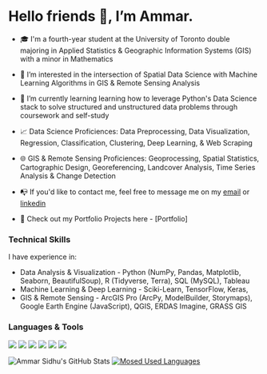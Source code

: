# Hello friends 👋, I’m Ammar.

- :mortar_board: I'm a fourth-year student at the University of Toronto double majoring in Applied Statistics & Geographic Information Systems (GIS) with a minor in Mathematics

- 👀 I’m interested in the intersection of Spatial Data Science with Machine Learning Algorithms in GIS & Remote Sensing Analysis

- 🌱 I’m currently learning learning how to leverage Python's Data Science stack to solve structured and unstructured data problems through coursework and self-study

- :chart_with_upwards_trend: Data Science Proficiences: Data Preprocessing, Data Visualization, Regression, Classification, Clustering, Deep Learning, & Web Scraping 

- :globe_with_meridians: GIS & Remote Sensing Proficiences: Geoprocessing, Spatial Statistics, Cartographic Design, Georeferencing, Landcover Analysis, Time Series Analysis & Change Detection

- :mailbox_with_no_mail: If you'd like to contact me, feel free to message me on my [email](ammarsidhu@outlook.com) or [linkedin](www.linkedin.com/in/ammar-sidhu)

- :file_folder: Check out my Portfolio Projects here - [Portfolio]

### Technical Skills
I have experience in: 
- Data Analysis & Visualization - Python (NumPy, Pandas, Matplotlib, Seaborn, BeautifulSoup), R (Tidyverse, Terra), SQL (MySQL), Tableau
- Machine Learning & Deep Learning - Sciki-Learn, TensorFlow, Keras, 
- GIS & Remote Sensing - ArcGIS Pro (ArcPy, ModelBuilder, Storymaps), Google Earth Engine (JavaScript), QGIS, ERDAS Imagine, GRASS GIS

### Languages & Tools
<img src="https://img.shields.io/badge/python-%233776AB.svg?&style=for-the-badge&logo=python&logoColor=white" /> <img src="https://img.shields.io/badge/r-%23276DC3.svg?&style=for-the-badge&logo=r&logoColor=white" /> <img src="https://img.shields.io/badge/mysql-%234479A1.svg?&style=for-the-badge&logo=mysql&logoColor=white" /> <img src="https://img.shields.io/badge/qgis-%23589632.svg?&style=for-the-badge&logo=qgis&logoColor=white" /> <img src="https://img.shields.io/badge/jupyter-%23F37626.svg?&style=for-the-badge&logo=jupyter&logoColor=white" /> <img src="https://img.shields.io/badge/tableau-%23E97627.svg?&style=for-the-badge&logo=tableau&logoColor=white" />

![Ammar Sidhu's GitHub Stats](https://github-readme-stats.vercel.app/api?username=ammarsidhu18&theme=tokyonight_icons=true)
[![Mosed Used Languages](https://github-readme-stats.vercel.app/api/top-langs/?username=ammarsidhu18&layout=compact&theme=tokyonight_icons=true)](https://github.com/ammarsidhu18/github-readme-stats)

<!---
ammarsidhu18/ammarsidhu18 is a ✨ special ✨ repository because its `README.md` (this file) appears on your GitHub profile.
You can click the Preview link to take a look at your changes.
--->
